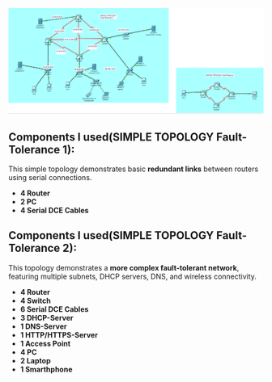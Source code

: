 ![Topology](https://github.com/fasyaAlvyan/Just_Learn_Networking/blob/main/redundant-static-topology/cisco-redudant-static/Topology.png)
## Components I used(SIMPLE TOPOLOGY Fault-Tolerance 1):
This simple topology demonstrates basic **redundant links** between routers using serial connections.
- **4 Router**
- **2 PC**
- **4 Serial DCE Cables**
## Components I used(SIMPLE TOPOLOGY Fault-Tolerance 2):
This topology demonstrates a **more complex fault-tolerant network**, featuring multiple subnets, DHCP servers, DNS, and wireless connectivity.
- **4 Router**
- **4 Switch**
- **6 Serial DCE Cables**
- **3 DHCP-Server**
- **1 DNS-Server**
- **1 HTTP/HTTPS-Server**
- **1 Access Point**
- **4 PC**
- **2 Laptop**
- **1 Smarthphone**
